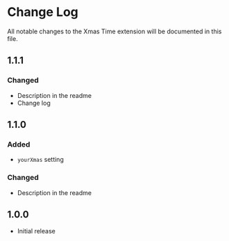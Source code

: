 # Change Log

All notable changes to the Xmas Time extension will be documented in this file.

## 1.1.1

### Changed

-   Description in the readme
-   Change log

## 1.1.0

### Added

-   `yourXmas` setting

### Changed

-   Description in the readme

## 1.0.0

-   Initial release
